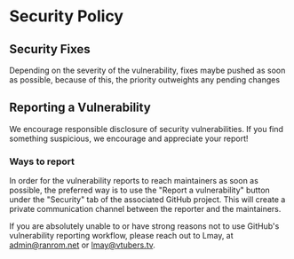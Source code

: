 # Security Policy

## Security Fixes
Depending on the severity of the vulnerability, fixes maybe pushed as soon as possible, because of this, the priority outweights any pending changes
## Reporting a Vulnerability
We encourage responsible disclosure of security vulnerabilities. If you find something suspicious, we encourage and appreciate your report!
### Ways to report
In order for the vulnerability reports to reach maintainers as soon as possible, the preferred way is to use the "Report a vulnerability" button under the "Security" tab of the associated GitHub project. This will create a private communication channel between the reporter and the maintainers.

If you are absolutely unable to or have strong reasons not to use GitHub's vulnerability reporting workflow, please reach out to Lmay, at admin@ranrom.net or lmay@vtubers.tv.
